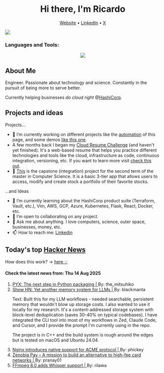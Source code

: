 
<!-- This is an HTML comment in your markdown file -->

<h1 align="center">Hi there, I'm Ricardo</h1>
<p align="center">
  <a href="https://ricardorompar.com" target="_blank">Website</a> •
  <a href="https://www.linkedin.com/in/ricardorompar/" target="_blank">LinkedIn</a> •
  <a href="https://twitter.com/ricardorompar" target="_blank">X</a>
</p>
<img src="https://badges.pufler.dev/visits/{ricardorompar}/{ricardorompar}"/>

<h3 align="left">Languages and Tools:</h3>
<p align="center">
  <a href="https://skillicons.dev" target="_blank">
    <img src="https://skillicons.dev/icons?i=terraform,aws,gcp,azure,git,python,kubernetes,react,js,docker,ubuntu" />
  </a>
</p>

<h2>About Me</h2>
Engineer. Passionate about technology and science. Constantly in the pursuit of being more to serve better.

Currently helping businesses <i>do cloud right</i> @<a href="https://github.com/hashicorp" target="_blank">HashiCorp</a>.

<h2>Projects and ideas</h2>
Projects...
<ul>
  <li>🔭 I’m currently working on different projects like the <a href="https://github.com/ricardorompar/ricardorompar/blob/main/automate.py">automation</a> of this page, and some demos <a href="https://github.com/ricardorompar/boundary-ansible-demo">like this one</a>.
  </li>

  <li >A few months back I began my <a href="https://github.com/ricardorompar/cloudResumeChallenge">Cloud Resume Challenge</a> (and haven't yet finished). It's a web-based resume that helps you practice different technologies and tools like the cloud, infrastructure as code, continuous integration, versioning, etc. If you want to learn more visit <a href="https://cloudresumechallenge.dev/docs/the-challenge/aws/" target="_blank">check this out</a>.
  </li>

  <li>🔭 <a href="https://github.com/ricardorompar/capstoneT2">This</a> is the capstone (integration) project for the second term of the master in Computer Science. It is a basic 3-tier app that allows users to access, modify and create stock a portfolio of their favorite stocks.
  </li>
</ul>
...and Ideas
<ul>
  <li>🌱 I’m currently learning about the HashiCorp product suite (Terraform, Vault, etc.), Vim, AWS, GCP, Azure, Kubernetes, Flask, React, Docker, etc.
  </li>
  <li>👯 I’m open to collaborating on any project.</li>
  <li>💬 Ask me about anything. I love computers, science, outer space, businesses, money, etc.</li>
  <li>📫 How to reach me: <a href="https://www.linkedin.com/in/ricardorompar/" target="_blank">Linkedin</a></li>
</ul>

<h2>Today's top <a href='https://news.ycombinator.com/' target="_blank">Hacker News</a></h2>
How does this work? -> <a href='./AUTOMATIC.md'>here 💡</a>

<h4>Check the latest news from: Thu 14 Aug 2025</h4>
<ol>
<li>
    <a href=https://astral.sh/blog/introducing-pyx target="_blank">
        PYX: The next step in Python packaging |
    </a>
    By: the_mitsuhiko
</li>

<li>
    <a href=https://github.com/trvon/yams target="_blank">
        Show HN: Yet another memory system for LLMs |
    </a>
    By: blackmanta
</li>

<p>
Text: Built this for my LLM workflows - needed searchable, persistent memory that wouldn&#x27;t blow up storage costs. I also wanted to use it locally for my research. It&#x27;s a content-addressed storage system with block-level deduplication (saves 30-40% on typical codebases). I have integrated the CLI tool into most of my workflows in Zed, Claude Code, and Cursor, and I provide the prompt I&#x27;m currently using in the repo.<p>The project is in C++ and the build system is rough around the edges but is tested on  macOS and Ubuntu 24.04. </br>
</p>

<li>
    <a href=https://blog.nginx.org/blog/native-support-for-acme-protocol target="_blank">
        Nginx introduces native support for ACME protocol |
    </a>
    By: phickey
</li>

<li>
    <a href=https://zenobiapay.com/blog/open-source-payments target="_blank">
        Zenobia Pay – A mission to build an alternative to high-fee card networks |
    </a>
    By: pranay01
</li>

<li>
    <a href=https://code.ffmpeg.org/FFmpeg/FFmpeg/commit/13ce36fef98a3f4e6d8360c24d6b8434cbb8869b target="_blank">
        FFmpeg 8.0 adds Whisper support |
    </a>
    By: rilawa
</li>
</ol>